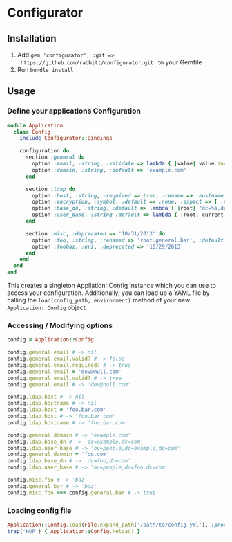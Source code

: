 # Configurator

## Installation
1. Add `gem 'configurator', :git => 'https://github.com/rabbitt/configurator.git'` to your Gemfile
2. Run `bundle install`

## Usage

### Define your applications Configuration
```ruby
module Application
  class Config
    include Configurator::Bindings

    configuration do
      section :general do
        option :email, :string, :validate => lambda { |value| value.include? '@' or raise ValidationError, "email missing @" }
        option :domain, :string, :default => 'example.com'
      end

      section :ldap do
        option :host, :string, :required => true, :rename => :hostname
        option :encryption, :symbol, :default => :none, :expect => [ :none, :start_tls, :simple_tls ]
        option :base_dn, :string, :default => lambda { |root| "dc=%s,dc=%s" % root.general.domain.split('.')[-2..-1] }
        option :user_base, :string :default => lambda { |root, current| "ou=people,%s" % current.base_dn }
      end

      section :misc, :deprecated => '10/31/2013' do
        option :foo, :string, :renamed => 'root.general.bar', :default => 'baz'
        option :foobaz, :uri, :deprecated => '10/29/2013'
      end
    end
  end
end
```

This creates a singleton Appliation::Config instance which you can use to access your configuration. Additionally, you
can load up a YAML file by calling the ```load(config_path, environment)``` method of your new ```Application::Config```
object.

### Accessing / Modifying options

```ruby
config = Application::Config

config.general.email # -> nil
config.general.email.valid? # -> false
config.general.email.required? # -> true
config.general.email = 'dev@null.com'
config.general.email.valid? # -> true
config.general.email # -> 'dev@null.com'

config.ldap.host # -> nil
config.ldap.hostname # -> nil
config.ldap.host = 'foo.bar.com'
config.ldap.host # -> 'foo.bar.com'
config.ldap.hostname # -> 'foo.bar.com'

config.general.domain # -> 'example.com'
config.ldap.base_dn # -> 'dc=example,dc=com'
config.ldap.user_base # -> 'ou=people,dc=example,dc=com'
config.general.daomin = 'foo.com'
config.ldap.base_dn # -> 'dc=foo,dc=com'
config.ldap.user_base # -> 'ou=people,dc=foo,dc=com'

config.misc.foo # -> 'baz'
config.general.bar # -> 'baz'
config.misc.foo === config.general.bar # -> true
```

### Loading config file

```ruby
Application::Config.load(File.expand_path('/path/to/config.yml'), :production)
trap('HUP') { Application::Config.reload! }
```
